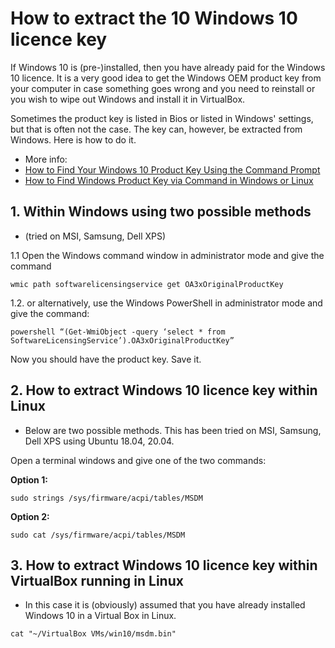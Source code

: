 
# How to extract the 10 Windows 10 licence key 

If Windows 10 is (pre-)installed, then you have already paid for the Windows 10 licence. It is a very good idea to get the Windows OEM product 
key from your computer in case something goes wrong and you need to reinstall or you wish to wipe out Windows and install it in VirtualBox. 

Sometimes the product key is listed in Bios or listed in Windows' settings, but that is often not the case. The key can, however, be extracted from Windows. Here is how to do it.

- More info:
 - [How to Find Your Windows 10 Product Key Using the Command Prompt](https://www.howtogeek.com/660517/how-to-find-your-windows-10-product-key-using-the-command-prompt/)
 - [How to Find Windows Product Key via Command in Windows or Linux](https://osxdaily.com/2018/09/09/how-find-windows-product-key/)

## 1. Within Windows using two possible methods
 - (tried on MSI, Samsung, Dell XPS) 


1.1 Open the Windows command window in administrator mode and give the command

```
wmic path softwarelicensingservice get OA3xOriginalProductKey
```

1.2. or alternatively, use the Windows PowerShell in administrator mode and give the command:

```
powershell “(Get-WmiObject -query ‘select * from SoftwareLicensingService’).OA3xOriginalProductKey”
```
Now you should have the product key. Save it.

## 2. How to extract Windows 10 licence key within Linux

- Below are two possible methods. This has been tried on MSI, Samsung, Dell XPS using Ubuntu 18.04, 20.04. 

Open a terminal windows and give one of the two commands:

**Option 1:**
```
sudo strings /sys/firmware/acpi/tables/MSDM
```

**Option 2:**

```
sudo cat /sys/firmware/acpi/tables/MSDM

```

## 3. How to extract Windows 10 licence key within VirtualBox running in Linux

- In this case it is (obviously) assumed that you have already installed Windows 10 in a Virtual Box in Linux.

```
cat "~/VirtualBox VMs/win10/msdm.bin"
```
